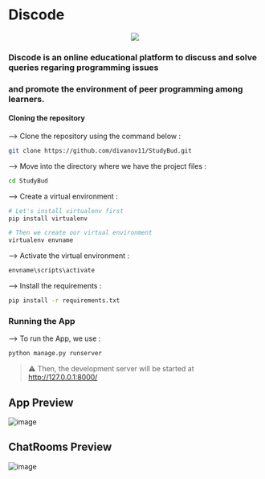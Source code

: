 # Discode

<p align="center">
<img src="https://user-images.githubusercontent.com/53685410/183636996-2d9b1500-ea62-4302-af5d-e6021a89f2ef.png"
</p>

### Discode is an online educational platform to discuss and solve queries regaring programming issues
### and promote the environment of peer programming among learners.

  
#### Cloning the repository

--> Clone the repository using the command below :
```bash
git clone https://github.com/divanov11/StudyBud.git

```

--> Move into the directory where we have the project files : 
```bash
cd StudyBud

```

--> Create a virtual environment :
```bash
# Let's install virtualenv first
pip install virtualenv

# Then we create our virtual environment
virtualenv envname

```

--> Activate the virtual environment :
```bash
envname\scripts\activate

```

--> Install the requirements :
```bash
pip install -r requirements.txt

```

### Running the App

--> To run the App, we use :
```bash
python manage.py runserver

```

> ⚠ Then, the development server will be started at http://127.0.0.1:8000/
  
## App Preview

![image](https://user-images.githubusercontent.com/53685410/183635909-8133e15b-d0da-470a-b52a-105e65d885d6.png)

## ChatRooms Preview

![image](https://user-images.githubusercontent.com/53685410/183636724-39f85938-4983-49f7-9c7c-7d18e67e6ab0.png)


